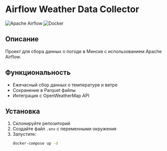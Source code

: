# Airflow Weather Data Collector
![Apache Airflow](https://img.shields.io/badge/Apache_Airflow-017CEE?style=for-the-badge&logo=Apache%20Airflow&logoColor=white)
![Docker](https://img.shields.io/badge/Docker-2496ED?style=for-the-badge&logo=docker&logoColor=white)

## Описание
Проект для сбора данных о погоде в Минске с использованием Apache Airflow.

## Функциональность
- Ежечасный сбор данных о температуре и ветре
- Сохранение в Parquet файлы
- Интеграция с OpenWeatherMap API

## Установка
1. Склонируйте репозиторий
2. Создайте файл `.env` с переменными окружения
3. Запустите:
   ```bash
   docker-compose up -d
   ```
